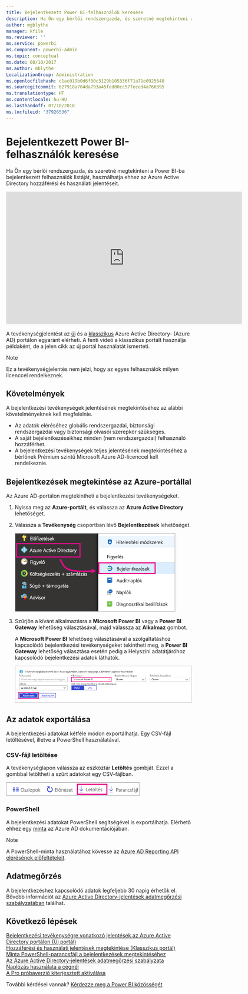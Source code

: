 ```yaml
---
title: Bejelentkezett Power BI-felhasználók keresése
description: Ha Ön egy bérlői rendszergazda, és szeretné megtekinteni a Power BI-ba bejelentkezett felhasználók listáját, használhatja ehhez az Azure Active Directory hozzáférési és használati jelentéseit.
author: mgblythe
manager: kfile
ms.reviewer: ''
ms.service: powerbi
ms.component: powerbi-admin
ms.topic: conceptual
ms.date: 08/10/2017
ms.author: mblythe
LocalizationGroup: Administration
ms.openlocfilehash: c1ac019b0d6f80c3129b105336f71a71e0925648
ms.sourcegitcommit: 627918a704da793a45fed00cc57feced4a760395
ms.translationtype: HT
ms.contentlocale: hu-HU
ms.lasthandoff: 07/10/2018
ms.locfileid: "37926536"
---
```

# <a name="find-power-bi-users-that-have-signed-in"></a>Bejelentkezett Power BI-felhasználók keresése
Ha Ön egy bérlői rendszergazda, és szeretné megtekinteni a Power BI-ba bejelentkezett felhasználók listáját, használhatja ehhez az Azure Active Directory hozzáférési és használati jelentéseit.

<iframe width="640" height="360" src="https://www.youtube.com/embed/1AVgh9w9VM8?showinfo=0" frameborder="0" allowfullscreen></iframe>

A tevékenységjelentést az [új](https://docs.microsoft.com/azure/active-directory/active-directory-reporting-activity-sign-ins) és a [klasszikus](https://docs.microsoft.com/azure/active-directory/active-directory-view-access-usage-reports) Azure Active Directory- (Azure AD) portálon egyaránt elérheti. A fenti videó a klasszikus portált használja példaként, de a jelen cikk az új portál használatát ismerteti.

> [!NOTE]
> Ez a tevékenységjelentés nem jelzi, hogy az egyes felhasználók milyen licenccel rendelkeznek.

## <a name="requirements"></a>Követelmények
A bejelentkezési tevékenységek jelentésének megtekintéséhez az alábbi követelményeknek kell megfelelnie.

* Az adatok eléréséhez globális rendszergazdai, biztonsági rendszergazdai vagy biztonsági olvasói szerepkör szükséges.
* A saját bejelentkezéseikhez minden (nem rendszergazdai) felhasználó hozzáférhet.
* A bejelentkezési tevékenységek teljes jelentésének megtekintéséhez a bérlőnek Prémium szintű Microsoft Azure AD-licenccel kell rendelkeznie.

## <a name="using-the-azure-portal-to-view-sign-ins"></a>Bejelentkezések megtekintése az Azure-portállal
Az Azure AD-portálon megtekintheti a bejelentkezési tevékenységeket.

1. Nyissa meg az **Azure-portált**, és válassza az **Azure Active Directory** lehetőséget.
2. Válassza a **Tevékenység** csoportban lévő **Bejelentkezések** lehetőséget.
   
    ![](media/service-admin-access-usage/azure-portal-sign-ins.png)
3. Szűrjön a kívánt alkalmazásra a **Microsoft Power BI** vagy a **Power BI Gateway** lehetőség választásával, majd válassza az **Alkalmaz** gombot.
   
    A **Microsoft Power BI** lehetőség választásával a szolgáltatáshoz kapcsolódó bejelentkezési tevékenységeket tekintheti meg, a **Power BI Gateway** lehetőség választása esetén pedig a Helyszíni adatátjáróhoz kapcsolódó bejelentkezési adatok láthatók.
   
    ![](media/service-admin-access-usage/sign-in-filter.png)

## <a name="export-the-data"></a>Az adatok exportálása
A bejelentkezési adatokat kétféle módon exportálhatja. Egy CSV-fájl letöltésével, illetve a PowerShell használatával.

### <a name="download-csv"></a>CSV-fájl letöltése
A tevékenységlapon válassza az eszköztár **Letöltés** gombját. Ezzel a gombbal letöltheti a szűrt adatokat egy CSV-fájlban.

![](media/service-admin-access-usage/download-sign-in-data-csv.png)

### <a name="powershell"></a>PowerShell
A bejelentkezési adatokat PowerShell segítségével is exportálhatja. Elérhető ehhez egy [minta](https://docs.microsoft.com/azure/active-directory/active-directory-reporting-api-sign-in-activity-samples#powershell-script) az Azure AD dokumentációjában.

> [!NOTE]
> A PowerShell-minta használatához kövesse az [Azure AD Reporting API elérésének előfeltételeit](https://docs.microsoft.com/azure/active-directory/active-directory-reporting-api-prerequisites).
> 
> 

## <a name="data-retention"></a>Adatmegőrzés
A bejelentkezéshez kapcsolódó adatok legfeljebb 30 napig érhetők el. Bővebb információt az [Azure Active Directory-jelentések adatmegőrzési szabályzatában](https://docs.microsoft.com/azure/active-directory/active-directory-reporting-retention) találhat.

## <a name="next-steps"></a>Következő lépések
[Bejelentkezési tevékenységre vonatkozó jelentések az Azure Active Directory portálon (Új portál)](https://docs.microsoft.com/azure/active-directory/active-directory-reporting-activity-sign-ins)  
[Hozzáférési és használati jelentések megtekintése (Klasszikus portál)](https://docs.microsoft.com/azure/active-directory/active-directory-view-access-usage-reports)  
[Minta PowerShell-parancsfájl a bejelentkezések megtekintéséhez](https://docs.microsoft.com/azure/active-directory/active-directory-reporting-api-sign-in-activity-samples#powershell-script)  
[Az Azure Active Directory-jelentések adatmegőrzési szabályzata](https://docs.microsoft.com/azure/active-directory/active-directory-reporting-retention)  
[Naplózás használata a cégnél](service-admin-auditing.md)  
[A Pro próbaverzió kiterjesztett aktiválása](service-extended-pro-trial.md)

További kérdései vannak? [Kérdezze meg a Power BI közösségét](https://community.powerbi.com/)

